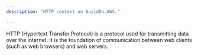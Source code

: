 ```yaml
---
description: "HTTP content on BuildOn.AWS."

---
```

HTTP (Hypertext Transfer Protocol) is a protocol used for transmitting data over the internet. It is the foundation of communication between web clients (such as web browsers) and web servers.
